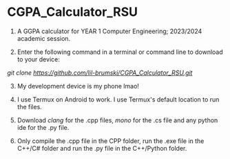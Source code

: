 # CGPA_Calculator_RSU

1. A GGPA calculator for YEAR 1 Computer Engineering; 2023/2024 academic session.

2. Enter the following command in a terminal or command line to download to your device:

_git clone https://github.com/lil-brumski/CGPA_Calculator_RSU.git_

3. My development device is my phone lmao! 

4. I use Termux on Android to work. I use Termux's default location to run the files.

5. Download *clang* for the .cpp files, *mono* for the .cs file and any python ide for the .py file.

6. Only compile the .cpp file in the CPP folder, run the .exe file in the C++/C# folder and run the .py file in the C++/Python folder.
